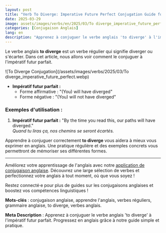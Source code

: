 ```yaml
---
layout: post 
title: "Verb To Diverge: Imperative Future Perfect Conjugation Guide for Beginners"
date: 2025-03-29
image: assets/images/verbs/en/2025/03/To diverge_imperative_future_perfect.webp
categories: [Conjugaison Anglais]
lang: en
description: "Apprenez à conjuguer le verbe anglais 'to diverge' à l'impératif futur parfait. Progressez en anglais grâce à notre guide simple et pratique."
---
```


Le verbe anglais **to diverge** est un verbe régulier qui signifie diverger ou s'écarter. Dans cet article, nous allons voir comment le conjuguer à l'impératif futur parfait.

![To Diverge Conjugation](/assets/images/verbs/2025/03/To diverge_imperative_future_perfect.webp)

- **Impératif futur parfait :**
  - Forme affirmative : "(You) will have diverged"
  - Forme négative : "(You) will not have diverged"

### Exemples d'utilisation :

1. **Impératif futur parfait :** "By the time you read this, our paths will have diverged."  
   _Quand tu liras ça, nos chemins se seront écartés._

Apprendre à conjuguer correctement **to diverge** vous aidera à mieux vous exprimer en anglais. Une pratique régulière et des exemples concrets vous permettront de mémoriser ses différentes formes.

---

Améliorez votre apprentissage de l'anglais avec notre [application de conjugaison anglaise]({{site.appStore.en}}). Découvrez une large sélection de verbes et perfectionnez votre anglais à tout moment, où que vous soyez !

Restez connecté·e pour plus de guides sur les conjugaisons anglaises et boostez vos compétences linguistiques !

**Mots-clés** : conjugaison anglaise, apprendre l'anglais, verbes réguliers, grammaire anglaise, to diverge, verbes anglais.

**Meta Description** : Apprenez à conjuguer le verbe anglais 'to diverge' à l'impératif futur parfait. Progressez en anglais grâce à notre guide simple et pratique.